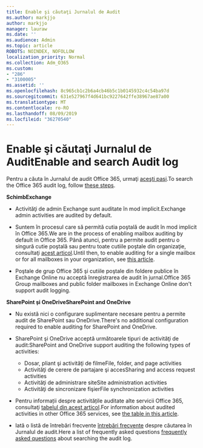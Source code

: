 ```yaml
---
title: Enable şi căutaţi Jurnalul de Audit
ms.author: markjjo
author: markjjo
manager: lauraw
ms.date: ''
ms.audience: Admin
ms.topic: article
ROBOTS: NOINDEX, NOFOLLOW
localization_priority: Normal
ms.collection: Adm_O365
ms.custom:
- "286"
- "3100005"
ms.assetid: ''
ms.openlocfilehash: 8c965cb1c2b6a4cb46b5c1b0145932c4c54ba97d
ms.sourcegitcommit: 631e527967f4d641bc9227642ffe38967ae87a00
ms.translationtype: MT
ms.contentlocale: ro-RO
ms.lasthandoff: 08/09/2019
ms.locfileid: "36270540"
---
```

# <a name="enable-and-search-audit-log"></a><span data-ttu-id="aa27c-102">Enable şi căutaţi Jurnalul de Audit</span><span class="sxs-lookup"><span data-stu-id="aa27c-102">Enable and search Audit log</span></span>

<span data-ttu-id="aa27c-103">Pentru a căuta în Jurnalul de audit Office 365, urmaţi [aceşti paşi](https://docs.microsoft.com/office365/securitycompliance/search-the-audit-log-in-security-and-compliance#search-the-audit-log).</span><span class="sxs-lookup"><span data-stu-id="aa27c-103">To search the Office 365 audit log, follow [these steps](https://docs.microsoft.com/office365/securitycompliance/search-the-audit-log-in-security-and-compliance#search-the-audit-log).</span></span>

<span data-ttu-id="aa27c-104">**Schimb**</span><span class="sxs-lookup"><span data-stu-id="aa27c-104">**Exchange**</span></span>

- <span data-ttu-id="aa27c-105">Activităţi de admin Exchange sunt auditate în mod implicit.</span><span class="sxs-lookup"><span data-stu-id="aa27c-105">Exchange admin activities are audited by default.</span></span>

- <span data-ttu-id="aa27c-106">Suntem în procesul care să permită cutia poştală de audit în mod implicit în Office 365.</span><span class="sxs-lookup"><span data-stu-id="aa27c-106">We are in the process of enabling mailbox auditing by default in Office 365.</span></span> <span data-ttu-id="aa27c-107">Până atunci, pentru a permite audit pentru o singură cutie poştală sau pentru toate cutiile poştale din organizaţie, consultaţi [acest articol](https://docs.microsoft.com/office365/securitycompliance/enable-mailbox-auditing).</span><span class="sxs-lookup"><span data-stu-id="aa27c-107">Until then, to enable auditing for a single mailbox or for all mailboxes in your organization, see  [this article](https://docs.microsoft.com/office365/securitycompliance/enable-mailbox-auditing).</span></span>

- <span data-ttu-id="aa27c-108">Poştale de grup Office 365 şi cutiile poştale din foldere publice în Exchange Online nu acceptă înregistrarea de audit în jurnal.</span><span class="sxs-lookup"><span data-stu-id="aa27c-108">Office 365 Group mailboxes and public folder mailboxes in Exchange Online don't support audit logging.</span></span>

<span data-ttu-id="aa27c-109">**SharePoint și OneDrive**</span><span class="sxs-lookup"><span data-stu-id="aa27c-109">**SharePoint and OneDrive**</span></span>

- <span data-ttu-id="aa27c-110">Nu există nici o configurare suplimentare necesare pentru a permite audit de SharePoint sau OneDrive.</span><span class="sxs-lookup"><span data-stu-id="aa27c-110">There's no additional configuration required to enable auditing for SharePoint and OneDrive.</span></span>

- <span data-ttu-id="aa27c-111">SharePoint şi OneDrive acceptă următoarele tipuri de activităţi de audit:</span><span class="sxs-lookup"><span data-stu-id="aa27c-111">SharePoint and OneDrive support auditing the following types of activities:</span></span>

    - <span data-ttu-id="aa27c-112">Dosar, pliant şi activităţi de filme</span><span class="sxs-lookup"><span data-stu-id="aa27c-112">File, folder, and page activities</span></span>
    - <span data-ttu-id="aa27c-113">Activităţi de cerere de partajare şi acces</span><span class="sxs-lookup"><span data-stu-id="aa27c-113">Sharing and access request activities</span></span>
    - <span data-ttu-id="aa27c-114">Activităţi de administrare site</span><span class="sxs-lookup"><span data-stu-id="aa27c-114">Site administration activities</span></span>
    - <span data-ttu-id="aa27c-115">Activităţi de sincronizare fişier</span><span class="sxs-lookup"><span data-stu-id="aa27c-115">File synchronization activities</span></span>

- <span data-ttu-id="aa27c-116">Pentru informații despre activitățile auditate alte servicii Office 365, consultaţi [tabelul din acest articol](https://docs.microsoft.com/office365/securitycompliance/search-the-audit-log-in-security-and-compliance#audited-activities).</span><span class="sxs-lookup"><span data-stu-id="aa27c-116">For information about audited activities in other Office 365 services, see  [the table in this article](https://docs.microsoft.com/office365/securitycompliance/search-the-audit-log-in-security-and-compliance#audited-activities).</span></span>

- <span data-ttu-id="aa27c-117">Iată o listă de întrebări frecvente [întrebări frecvente](https://docs.microsoft.com/office365/securitycompliance/search-the-audit-log-in-security-and-compliance#frequently-asked-questions) despre căutarea în Jurnalul de audit.</span><span class="sxs-lookup"><span data-stu-id="aa27c-117">Here a list of frequently asked questions [frequently asked questions](https://docs.microsoft.com/office365/securitycompliance/search-the-audit-log-in-security-and-compliance#frequently-asked-questions) about searching the audit log.</span></span>